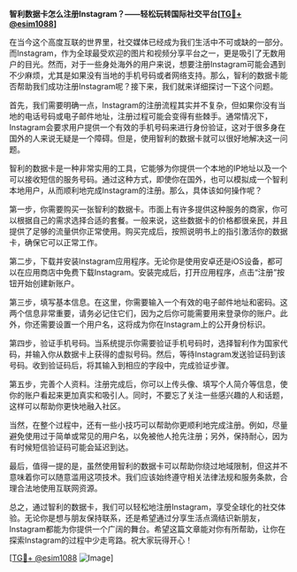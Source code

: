 **智利数据卡怎么注册Instagram？——轻松玩转国际社交平台[[TG💪+ @esim1088](https://t.me/s/esim1088)]**

在当今这个高度互联的世界里，社交媒体已经成为我们生活中不可或缺的一部分。而Instagram，作为全球最受欢迎的图片和视频分享平台之一，更是吸引了无数用户的目光。然而，对于一些身处海外的用户来说，想要注册Instagram可能会遇到不少麻烦，尤其是如果没有当地的手机号码或者网络支持。那么，智利的数据卡能否帮助我们成功注册Instagram呢？接下来，我们就来详细探讨一下这个问题。

首先，我们需要明确一点，Instagram的注册流程其实并不复杂，但如果你没有当地的电话号码或电子邮件地址，注册过程可能会变得有些棘手。通常情况下，Instagram会要求用户提供一个有效的手机号码来进行身份验证，这对于很多身在国外的人来说无疑是一个障碍。但是，使用智利的数据卡就可以很好地解决这一问题。

智利的数据卡是一种非常实用的工具，它能够为你提供一个本地的IP地址以及一个可以接收短信的服务号码。通过这种方式，即使你在国外，也可以模拟成一个智利本地用户，从而顺利地完成Instagram的注册。那么，具体该如何操作呢？

第一步，你需要购买一张智利的数据卡。市面上有许多提供这种服务的商家，你可以根据自己的需求选择合适的套餐。一般来说，这些数据卡的价格都很亲民，并且提供了足够的流量供你正常使用。购买完成后，按照说明书上的指引激活你的数据卡，确保它可以正常工作。

第二步，下载并安装Instagram应用程序。无论你是使用安卓还是iOS设备，都可以在应用商店中免费下载Instagram。安装完成后，打开应用程序，点击“注册”按钮开始创建新账户。

第三步，填写基本信息。在这里，你需要输入一个有效的电子邮件地址和密码。这两个信息非常重要，请务必记住它们，因为之后你可能需要用来登录你的账户。此外，你还需要设置一个用户名，这将成为你在Instagram上的公开身份标识。

第四步，验证手机号码。当系统提示你需要验证手机号码时，选择智利作为国家代码，并输入你从数据卡上获得的虚拟号码。然后，等待Instagram发送验证码到该号码。收到验证码后，将其输入到相应的字段中，完成验证步骤。

第五步，完善个人资料。注册完成后，你可以上传头像、填写个人简介等信息，使你的账户看起来更加真实和吸引人。同时，不要忘了关注一些感兴趣的人和话题，这样可以帮助你更快地融入社区。

当然，在整个过程中，还有一些小技巧可以帮助你更顺利地完成注册。例如，尽量避免使用过于简单或常见的用户名，以免被他人抢先注册；另外，保持耐心，因为有时候短信验证码可能会延迟到达。

最后，值得一提的是，虽然使用智利的数据卡可以帮助你绕过地域限制，但这并不意味着你可以随意滥用这项技术。我们应该始终遵守相关法律法规和服务条款，合理合法地使用互联网资源。

总之，通过智利的数据卡，我们可以轻松地注册Instagram，享受全球化的社交体验。无论你是想与朋友保持联系，还是希望通过分享生活点滴结识新朋友，Instagram都能为你提供一个广阔的舞台。希望这篇文章能对你有所帮助，让你在探索Instagram的过程中少走弯路。祝大家玩得开心！

[[TG💪+ @esim1088](https://t.me/s/esim1088) ![Image](https://i.postimg.cc/4NQfJmqS/Snipaste-2025-05-13-00-14-12.png)]